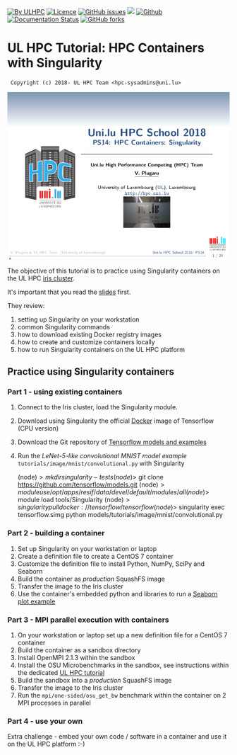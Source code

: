 [![By ULHPC](https://img.shields.io/badge/by-ULHPC-blue.svg)](https://hpc.uni.lu) [![Licence](https://img.shields.io/badge/license-GPL--3.0-blue.svg)](http://www.gnu.org/licenses/gpl-3.0.html) [![GitHub issues](https://img.shields.io/github/issues/ULHPC/tutorials.svg)](https://github.com/ULHPC/tutorials/issues/) [![](https://img.shields.io/badge/slides-PDF-red.svg)](slides.pdf) [![Github](https://img.shields.io/badge/sources-github-green.svg)](https://github.com/ULHPC/tutorials/tree/devel/advanced/advanced_scheduling/) [![Documentation Status](http://readthedocs.org/projects/ulhpc-tutorials/badge/?version=latest)](http://ulhpc-tutorials.readthedocs.io/en/latest/advanced/advanced_scheduling/) [![GitHub forks](https://img.shields.io/github/stars/ULHPC/tutorials.svg?style=social&label=Star)](https://github.com/ULHPC/tutorials)

# UL HPC Tutorial: HPC Containers with Singularity

     Copyright (c) 2018- UL HPC Team <hpc-sysadmins@uni.lu>


[![](cover_slides.png)](slides.pdf)

The objective of this tutorial is to practice using Singularity containers on the UL HPC [iris cluster](https://hpc.uni.lu/systems/iris/).

It's important that you read the [slides](https://github.com/ULHPC/tutorials/blob/devel/containers/singularity/slides.pdf?raw=true) first.

They review:

1. setting up Singularity on your workstation
2. common Singularity commands
3. how to download existing Docker registry images 
4. how to create and customize containers locally
5. how to run Singularity containers on the UL HPC platform

## Practice using Singularity containers

### Part 1 - using existing containers

1. Connect to the Iris cluster, load the Singularity module.
2. Download using Singularity the official [Docker](https://hub.docker.com/r/tensorflow/tensorflow/) image of Tensorflow (CPU version)
3. Download the Git repository of [Tensorflow models and examples](https://github.com/tensorflow/models.git)
4. Run the _LeNet-5-like convolutional MNIST model example_ `tutorials/image/mnist/convolutional.py` with Singularity

      (node)$> mkdir singularity-tests
      (node)$> git clone https://github.com/tensorflow/models.git
      (node)$> module use /opt/apps/resif/data/devel/default/modules/all
      (node)$> module load tools/Singularity 
      (node)$> singularity pull docker://tensorflow/tensorflow
      (node)$> singularity exec tensorflow.simg python models/tutorials/image/mnist/convolutional.py


### Part 2 - building a container

1. Set up Singularity on your workstation or laptop
2. Create a definition file to create a CentOS 7 container
3. Customize the definition file to install Python, NumPy, SciPy and Seaborn
4. Build the container as _production_ SquashFS image
5. Transfer the image to the Iris cluster
6. Use the container's embedded python and libraries to run a [Seaborn plot example](https://seaborn.pydata.org/examples/large_distributions.html)

### Part 3 - MPI parallel execution with containers

1. On your workstation or laptop set up a new definition file for a CentOS 7 container
2. Build the container as a sandbox directory 
3. Install OpenMPI 2.1.3 within the sandbox
4. Install the OSU Microbenchmarks in the sandbox, see instructions within the dedicated [UL HPC tutorial](http://ulhpc-tutorials.readthedocs.io/en/latest/parallel/mpi/OSU_MicroBenchmarks/) 
5. Build the sandbox into a _production_ SquashFS image
6. Transfer the image to the Iris cluster
7. Run the `mpi/one-sided/osu_get_bw` benchmark within the container on 2 MPI processes in parallel

### Part 4 - use your own

Extra challenge - embed your own code / software in a container and use it on the UL HPC platform :-)
